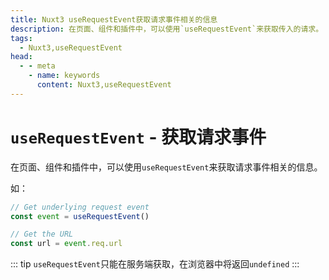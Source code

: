 ```yaml
---
title: Nuxt3 useRequestEvent获取请求事件相关的信息
description: 在页面、组件和插件中，可以使用`useRequestEvent`来获取传入的请求。
tags: 
  - Nuxt3,useRequestEvent
head:
  - - meta
    - name: keywords
      content: Nuxt3,useRequestEvent
---
```


# `useRequestEvent` - 获取请求事件

在页面、组件和插件中，可以使用`useRequestEvent`来获取请求事件相关的信息。

如：

```js
// Get underlying request event
const event = useRequestEvent()

// Get the URL
const url = event.req.url
```

::: tip
`useRequestEvent`只能在服务端获取，在浏览器中将返回`undefined`
:::
